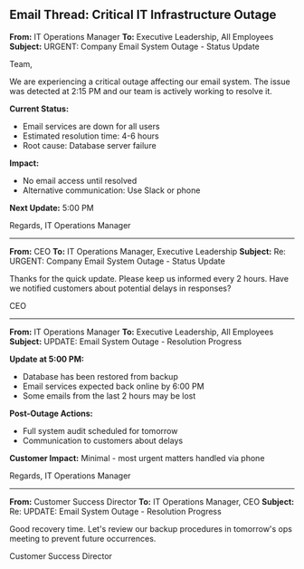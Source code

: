 ## Email Thread: Critical IT Infrastructure Outage

**From:** IT Operations Manager
**To:** Executive Leadership, All Employees
**Subject:** URGENT: Company Email System Outage - Status Update

Team,

We are experiencing a critical outage affecting our email system. The issue was detected at 2:15 PM and our team is actively working to resolve it.

**Current Status:**
- Email services are down for all users
- Estimated resolution time: 4-6 hours
- Root cause: Database server failure

**Impact:**
- No email access until resolved
- Alternative communication: Use Slack or phone

**Next Update:** 5:00 PM

Regards,
IT Operations Manager

---

**From:** CEO
**To:** IT Operations Manager, Executive Leadership
**Subject:** Re: URGENT: Company Email System Outage - Status Update

Thanks for the quick update. Please keep us informed every 2 hours. Have we notified customers about potential delays in responses?

CEO

---

**From:** IT Operations Manager
**To:** Executive Leadership, All Employees
**Subject:** UPDATE: Email System Outage - Resolution Progress

**Update at 5:00 PM:**
- Database has been restored from backup
- Email services expected back online by 6:00 PM
- Some emails from the last 2 hours may be lost

**Post-Outage Actions:**
- Full system audit scheduled for tomorrow
- Communication to customers about delays

**Customer Impact:** Minimal - most urgent matters handled via phone

Regards,
IT Operations Manager

---

**From:** Customer Success Director
**To:** IT Operations Manager, CEO
**Subject:** Re: UPDATE: Email System Outage - Resolution Progress

Good recovery time. Let's review our backup procedures in tomorrow's ops meeting to prevent future occurrences.

Customer Success Director
